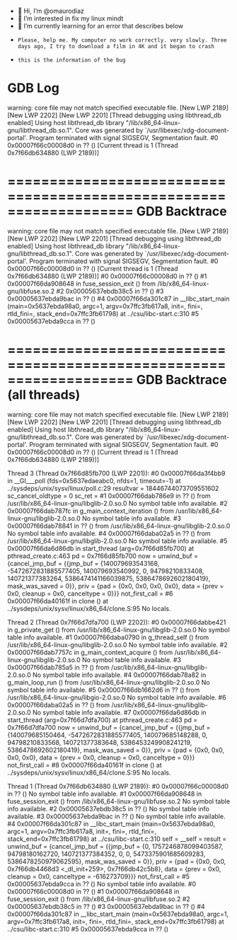 - 👋 Hi, I’m @omaurodiaz
- 👀 I’m interested in fix my linux mindt
- 🌱 I’m currently learning for an error that describes below
-     Please, help me. My computer no work correctly. very slowly. Three days ago, I try to download a film in 4K and it began to crash
-     this is the information of the bug
GDB Log                                                           
===================================================================

warning: core file may not match specified executable file.
[New LWP 2189]
[New LWP 2202]
[New LWP 2201]
[Thread debugging using libthread_db enabled]
Using host libthread_db library "/lib/x86_64-linux-gnu/libthread_db.so.1".
Core was generated by `/usr/libexec/xdg-document-portal'.
Program terminated with signal SIGSEGV, Segmentation fault.
#0  0x00007f66c00008d0 in ?? ()
[Current thread is 1 (Thread 0x7f66db634880 (LWP 2189))]

===================================================================
 GDB Backtrace                                                     
===================================================================

warning: core file may not match specified executable file.
[New LWP 2189]
[New LWP 2202]
[New LWP 2201]
[Thread debugging using libthread_db enabled]
Using host libthread_db library "/lib/x86_64-linux-gnu/libthread_db.so.1".
Core was generated by `/usr/libexec/xdg-document-portal'.
Program terminated with signal SIGSEGV, Segmentation fault.
#0  0x00007f66c00008d0 in ?? ()
[Current thread is 1 (Thread 0x7f66db634880 (LWP 2189))]
#0  0x00007f66c00008d0 in ?? ()
#1  0x00007f66da908648 in fuse_session_exit () from /lib/x86_64-linux-gnu/libfuse.so.2
#2  0x00005637ebdb38c5 in ?? ()
#3  0x00005637ebda9bac in ?? ()
#4  0x00007f66da301c87 in __libc_start_main (main=0x5637ebda98a0, argc=1, argv=0x7ffc3fb617a8, init=<optimized out>, fini=<optimized out>, rtld_fini=<optimized out>, stack_end=0x7ffc3fb61798) at ../csu/libc-start.c:310
#5  0x00005637ebda9cca in ?? ()

===================================================================
 GDB Backtrace (all threads)                                       
===================================================================

warning: core file may not match specified executable file.
[New LWP 2189]
[New LWP 2202]
[New LWP 2201]
[Thread debugging using libthread_db enabled]
Using host libthread_db library "/lib/x86_64-linux-gnu/libthread_db.so.1".
Core was generated by `/usr/libexec/xdg-document-portal'.
Program terminated with signal SIGSEGV, Segmentation fault.
#0  0x00007f66c00008d0 in ?? ()
[Current thread is 1 (Thread 0x7f66db634880 (LWP 2189))]

Thread 3 (Thread 0x7f66d85fb700 (LWP 2201)):
#0  0x00007f66da3f4bb9 in __GI___poll (fds=0x5637edaeabc0, nfds=1, timeout=-1) at ../sysdeps/unix/sysv/linux/poll.c:29
        resultvar = 18446744073709551602
        sc_cancel_oldtype = 0
        sc_ret = <optimized out>
#1  0x00007f66dab786e9 in ?? () from /usr/lib/x86_64-linux-gnu/libglib-2.0.so.0
No symbol table info available.
#2  0x00007f66dab787fc in g_main_context_iteration () from /usr/lib/x86_64-linux-gnu/libglib-2.0.so.0
No symbol table info available.
#3  0x00007f66dab78841 in ?? () from /usr/lib/x86_64-linux-gnu/libglib-2.0.so.0
No symbol table info available.
#4  0x00007f66daba02a5 in ?? () from /usr/lib/x86_64-linux-gnu/libglib-2.0.so.0
No symbol table info available.
#5  0x00007f66da6d86db in start_thread (arg=0x7f66d85fb700) at pthread_create.c:463
        pd = 0x7f66d85fb700
        now = <optimized out>
        unwind_buf = {cancel_jmp_buf = {{jmp_buf = {140079693543168, -5472672831885577405, 140079693540992, 0, 94798210833408, 140721377383264, 5386474141166039875, 5386478692602180419}, mask_was_saved = 0}}, priv = {pad = {0x0, 0x0, 0x0, 0x0}, data = {prev = 0x0, cleanup = 0x0, canceltype = 0}}}
        not_first_call = <optimized out>
#6  0x00007f66da40161f in clone () at ../sysdeps/unix/sysv/linux/x86_64/clone.S:95
No locals.

Thread 2 (Thread 0x7f66d7dfa700 (LWP 2202)):
#0  0x00007f66dabbe421 in g_private_get () from /usr/lib/x86_64-linux-gnu/libglib-2.0.so.0
No symbol table info available.
#1  0x00007f66daba0790 in g_thread_self () from /usr/lib/x86_64-linux-gnu/libglib-2.0.so.0
No symbol table info available.
#2  0x00007f66dab7757c in g_main_context_acquire () from /usr/lib/x86_64-linux-gnu/libglib-2.0.so.0
No symbol table info available.
#3  0x00007f66dab785a5 in ?? () from /usr/lib/x86_64-linux-gnu/libglib-2.0.so.0
No symbol table info available.
#4  0x00007f66dab78a82 in g_main_loop_run () from /usr/lib/x86_64-linux-gnu/libglib-2.0.so.0
No symbol table info available.
#5  0x00007f66db1662d6 in ?? () from /usr/lib/x86_64-linux-gnu/libgio-2.0.so.0
No symbol table info available.
#6  0x00007f66daba02a5 in ?? () from /usr/lib/x86_64-linux-gnu/libglib-2.0.so.0
No symbol table info available.
#7  0x00007f66da6d86db in start_thread (arg=0x7f66d7dfa700) at pthread_create.c:463
        pd = 0x7f66d7dfa700
        now = <optimized out>
        unwind_buf = {cancel_jmp_buf = {{jmp_buf = {140079685150464, -5472672831885577405, 140079685148288, 0, 94798210833568, 140721377383648, 5386453249908241219, 5386478692602180419}, mask_was_saved = 0}}, priv = {pad = {0x0, 0x0, 0x0, 0x0}, data = {prev = 0x0, cleanup = 0x0, canceltype = 0}}}
        not_first_call = <optimized out>
#8  0x00007f66da40161f in clone () at ../sysdeps/unix/sysv/linux/x86_64/clone.S:95
No locals.

Thread 1 (Thread 0x7f66db634880 (LWP 2189)):
#0  0x00007f66c00008d0 in ?? ()
No symbol table info available.
#1  0x00007f66da908648 in fuse_session_exit () from /lib/x86_64-linux-gnu/libfuse.so.2
No symbol table info available.
#2  0x00005637ebdb38c5 in ?? ()
No symbol table info available.
#3  0x00005637ebda9bac in ?? ()
No symbol table info available.
#4  0x00007f66da301c87 in __libc_start_main (main=0x5637ebda98a0, argc=1, argv=0x7ffc3fb617a8, init=<optimized out>, fini=<optimized out>, rtld_fini=<optimized out>, stack_end=0x7ffc3fb61798) at ../csu/libc-start.c:310
        self = <optimized out>
        __self = <optimized out>
        result = <optimized out>
        unwind_buf = {cancel_jmp_buf = {{jmp_buf = {0, 1757246878099403587, 94798180162720, 140721377384352, 0, 0, 5473375901685609283, 5386478250979062595}, mask_was_saved = 0}}, priv = {pad = {0x0, 0x0, 0x7f66db4468d3 <_dl_init+259>, 0x7f66db42c5b8}, data = {prev = 0x0, cleanup = 0x0, canceltype = -616273709}}}
        not_first_call = <optimized out>
#5  0x00005637ebda9cca in ?? ()
No symbol table info available.
#0  0x00007f66c00008d0 in ?? ()
#1  0x00007f66da908648 in fuse_session_exit () from /lib/x86_64-linux-gnu/libfuse.so.2
#2  0x00005637ebdb38c5 in ?? ()
#3  0x00005637ebda9bac in ?? ()
#4  0x00007f66da301c87 in __libc_start_main (main=0x5637ebda98a0, argc=1, argv=0x7ffc3fb617a8, init=<optimized out>, fini=<optimized out>, rtld_fini=<optimized out>, stack_end=0x7ffc3fb61798) at ../csu/libc-start.c:310
#5  0x00005637ebda9cca in ?? ()

<!---
omaurodiaz/omaurodiaz is a ✨ special ✨ repository because its `README.md` (this file) appears on your GitHub profile.
You can click the Preview link to take a look at your changes.
--->
